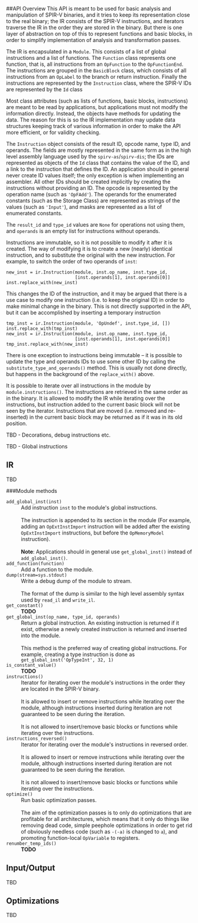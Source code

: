 ##API Overview
This API is meant to be used for basic analysis and manipulation of SPIR-V 
binaries, and it tries to keep its representation close to the real binary;
the IR consists of the SPIR-V instructions, and iterators traverse the IR
in the order they are stored in the binary. But there is one layer of
abstraction on top of this to represent functions and basic blocks, in
order to simplify implementation of analysis and transformation passes.

The IR is encapsulated in a `Module`. This consists of a list of global
instructions and a list of functions. The `Function` class represents
one function, that is, all instructions from an `OpFunction` to the
`OpFunctionEnd`. The instructions are grouped in the `BasicBlock` class,
which consists of all instructions from an `OpLabel` to the branch or return
instruction. Finally the instructions are represented by the `Instruction`
class, where the SPIR-V IDs are represented by the `Id` class

Most class attributes (such as lists of functions, basic blocks,
instructions) are meant to be read by applications, but applications must
not modify the information directly. Instead, the objects have methods
for updating the data. The reason for this is so the IR implementation
may update data structures keeping track of various information in order to
make the API more efficient, or for validity checking.

The `Instruction` object consists of the result ID, opcode name, type ID, and
operands. The fields are mostly represented in the same form as in the
high level assembly language used by the `spirv-as`/`spirv-dis`; the IDs
are represented as objects of the `Id` class that contains the value of the ID,
and a link to the instruction that defines the ID. An application should in general
never create ID values itself; the only exception is when implementing an assembler.
All other IDs should be created implicitly by creating the instructions without
providing an ID. The opcode is represented by
the operation name (such as `'OpFAdd'`). The operands for the enumerated constants (such as
the Storage Class) are represented as strings of the values (such as
`'Input'`), and masks are represented as a list of enumerated constants.

The `result_id` and `type_id` values are `None` for operations not using
them, and `operands` is an empty list for instructions without operands.

Instructions are immutable, so it is not possible to modify it after
it is created. The way of modifying it is to create a new (nearly)
identical instruction, and to substitute the original with the new
instruction. For example, to switch the order of two operands of
`inst`:

```
new_inst = ir.Instruction(module, inst.op_name, inst.type_id,
                          [inst.operands[1], inst.operands[0]]
inst.replace_with(new_inst)
```

This changes the ID of the instruction, and it may be argued that 
there is a use case to modify one instruction (i.e. to keep the
original ID) in order to make minimal change in the binary. This
is not directly supported in the API, but it can be accomplished
by inserting a temporary instruction

```
tmp_inst = ir.Instruction(module, 'OpUndef', inst.type_id, [])
inst.replace_with(tmp_inst)
new_inst = ir.Instruction(module, inst.op_name, inst.type_id,
                          [inst.operands[1], inst.operands[0]]
tmp_inst.replace_with(new_inst)
```

There is one exception to instructions being immutable – it is possible to update
the type and operands IDs to use some other ID by calling the
`substitute_type_and_operands()` method. This is usually not done
directly, but happens in the background of the `replace_with()` above.

It is possible to iterate
over all instructions in the module by `module.instructions()`. The
instructions are retrieved in the same order as in the binary. It is
allowed to modify the IR while iterating over the instructions, but
instruction added to the current basic block will not be seen by the
iterator. Instructions that are moved (i.e. removed and re-inserted)
in the current basic block may be returned as if it was in its old
position.

TBD - Decorations, debug instructions etc.

TBD - Global instructions

## IR
TBD

###Module methods
<dl>
  <dt><code>add_global_inst(inst)</code></dt>
  <dd>Add instruction <code>inst</code> to the module's global instructions.
  <br><br>
  The instruction is appended to its section in the module (For example, adding an <code>OpExtInstImport</code> instruction will be added after the existing <code>OpExtInstImport</code> instructions, but before the <code>OpMemoryModel</code> instruction).
  <br><br>
  <b>Note</b>: Applications should in general use <code>get_global_inst()</code> instead of <code>add_global_inst()</code>.
  </dd>

  <dt><code>add_function(function)</code></dt>
  <dd>Add a function to the module.</dd>

  <dt><code>dump(stream=sys.stdout)</code></dt>
  <dd>Write a debug dump of the module to stream.
  <br><br>
  The format of the dump is similar to the high level assembly syntax used by <code>read_il</code> and <code>write_il</code>.
  </dd>

  <dt><code>get_constant()</code></dt>
  <dd><b>TODO</b></dd>

  <dt><code>get_global_inst(op_name, type_id, operands)</code></dt>
  <dd>Return a global instruction. An existing instruction is returned if it exist, otherwise a newly created instruction is returned and inserted into the module.
  <br><br>
  This method is the preferred way of creating global instructions. For example, creating a type instruction is done as <code>get_global_inst('OpTypeInt', 32, 1)</code>
  </dd>

  <dt><code>is_constant_value()</code></dt>
  <dd><b>TODO</b></dd>

  <dt><code>instructions()</code></dt>
  <dd>Iterator for iterating over the module's instructions in the order they are located in the SPIR-V binary.
  <br><br>
  It is allowed to insert or remove instructions while iterating over the module, although instructions inserted during iteration are not guaranteed to be seen during the iteration.
  <br><br>
  It is not allowed to insert/remove basic blocks or functions while iterating over the instructions.
  </dd>

  <dt><code>instructions_reversed()</code></dt>
  <dd>Iterator for iterating over the module's instructions in reversed order.
  <br><br>
  It is allowed to insert or remove instructions while iterating over the module, although instructions inserted during iteration are not guaranteed to be seen during the iteration.
  <br><br>
  It is not allowed to insert/remove basic blocks or functions while iterating over the instructions.
  </dd>

  <dt><code>optimize()</code></dt>
  <dd>Run basic optimization passes.
  <br><br>
  The aim of the optimization passes is to only do optimizations that are profitable for all architectures, which means that it only do things like removing dead code, simple peephole optimizations in order to get rid of obviously needless code (such as <code>-(-a)</code> is changed to <code>a</code>), and promoting function-local <code>OpVariable</code> to registers.
  </dd>
  
  <dt><code>renumber_temp_ids()</code></dt>
  <dd><b>TODO</b></dd>
</dl>

## Input/Output
TBD

## Optimizations
TBD
